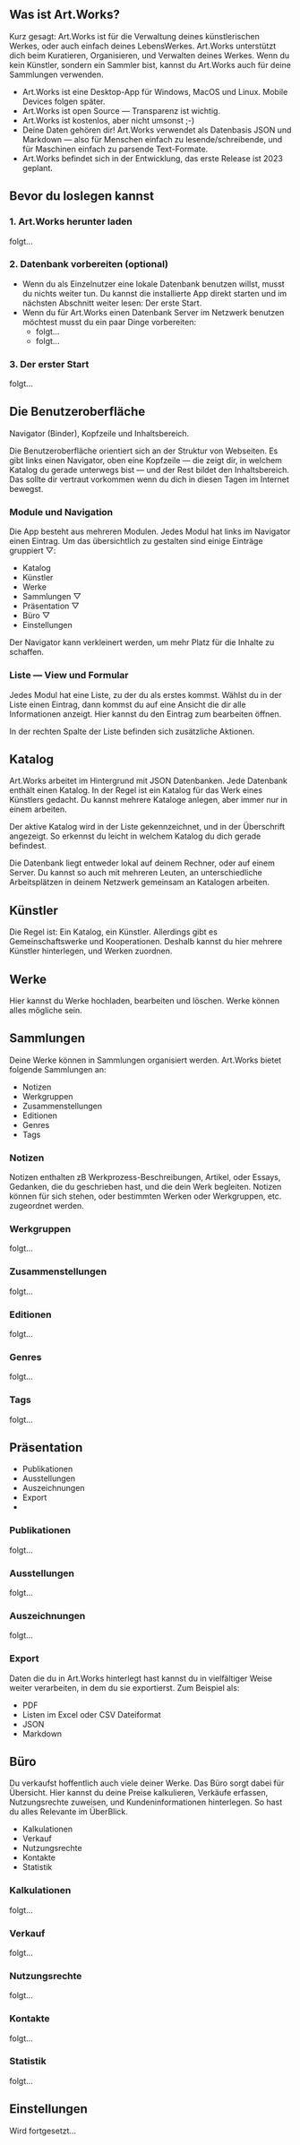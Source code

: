 ## Was ist Art.Works?

Kurz gesagt: Art.Works ist für die Verwaltung deines künstlerischen Werkes, oder auch einfach deines LebensWerkes. Art.Works unterstützt dich beim Kuratieren, Organisieren, und Verwalten deines Werkes. Wenn du kein Künstler, sondern ein Sammler bist, kannst du Art.Works auch für deine Sammlungen verwenden.

* Art.Works ist eine Desktop-App für Windows, MacOS und Linux. Mobile Devices folgen später.
* Art.Works ist open Source — Transparenz ist wichtig.
* Art.Works ist kostenlos, aber nicht umsonst ;-)
* Deine Daten gehören dir! Art.Works verwendet als Datenbasis JSON und Markdown — also für Menschen einfach zu lesende/schreibende, und für Maschinen einfach zu parsende Text-Formate.
* Art.Works befindet sich in der Entwicklung, das erste Release ist 2023 geplant.

## Bevor du loslegen kannst

### 1. Art.Works herunter laden

folgt…

### 2. Datenbank vorbereiten (optional)

* Wenn du als Einzelnutzer eine lokale Datenbank benutzen willst, musst du nichts weiter tun. Du kannst die installierte App direkt starten und im nächsten Abschnitt weiter lesen: Der erste Start.
* Wenn du für Art.Works einen Datenbank Server im Netzwerk benutzen möchtest musst du ein paar Dinge vorbereiten:
  * folgt…
  * folgt...

### 3. Der erster Start

folgt…

## Die Benutzeroberfläche

Navigator (Binder), Kopfzeile und Inhaltsbereich.

Die Benutzeroberfläche orientiert sich an der Struktur von Webseiten. Es gibt links einen Navigator, oben eine Kopfzeile — die zeigt dir, in welchem Katalog du gerade unterwegs bist — und der Rest bildet den Inhaltsbereich. Das sollte dir vertraut vorkommen wenn du dich in diesen Tagen im Internet bewegst.

### Module und Navigation

Die App besteht aus mehreren Modulen. Jedes Modul hat links im Navigator einen Eintrag. Um das übersichtlich zu gestalten sind einige Einträge gruppiert ▽:

* Katalog
* Künstler
* Werke
* Sammlungen ▽
* Präsentation ▽
* Büro ▽
* Einstellungen

Der Navigator kann verkleinert werden, um mehr Platz für die Inhalte zu schaffen.

### Liste — View und Formular

Jedes Modul hat eine Liste, zu der du als erstes kommst. Wählst du in der Liste einen Eintrag, dann kommst du auf eine Ansicht die dir alle Informationen anzeigt. Hier kannst du den Eintrag zum bearbeiten öffnen.

In der rechten Spalte der Liste befinden sich zusätzliche Aktionen.

## Katalog

Art.Works arbeitet im Hintergrund mit  JSON Datenbanken. Jede Datenbank enthält einen Katalog. In der Regel ist ein Katalog für das Werk eines Künstlers gedacht. Du kannst mehrere Kataloge anlegen, aber immer nur in einem arbeiten.

Der aktive Katalog wird in der Liste gekennzeichnet, und in der Überschrift angezeigt. So erkennst du leicht in welchem Katalog du dich gerade befindest.

Die Datenbank liegt entweder lokal auf deinem Rechner, oder auf einem Server. Du kannst so auch mit mehreren Leuten, an unterschiedliche Arbeitsplätzen in deinem Netzwerk gemeinsam an Katalogen arbeiten.

## Künstler

Die Regel ist: Ein Katalog, ein Künstler. Allerdings gibt es Gemeinschaftswerke und Kooperationen. Deshalb kannst du hier mehrere Künstler hinterlegen, und Werken zuordnen.

## Werke

Hier kannst du Werke hochladen, bearbeiten und löschen. Werke können alles mögliche sein.

## Sammlungen

Deine Werke können in Sammlungen organisiert werden. Art.Works bietet folgende Sammlungen an:

* Notizen
* Werkgruppen
* Zusammenstellungen
* Editionen
* Genres
* Tags

### Notizen

Notizen enthalten zB Werkprozess-Beschreibungen, Artikel, oder Essays, Gedanken, die du geschrieben hast, und die dein Werk begleiten. Notizen können für sich stehen, oder bestimmten Werken oder Werkgruppen, etc. zugeordnet werden.

### Werkgruppen

folgt…

### Zusammenstellungen

folgt…

### Editionen

folgt…

### Genres

folgt…

### Tags

folgt…

## Präsentation

* Publikationen
* Ausstellungen
* Auszeichnungen
* Export
*

### Publikationen

folgt…

### Ausstellungen

folgt…

### Auszeichnungen

folgt…

### Export

Daten die du in Art.Works hinterlegt hast kannst du in vielfältiger Weise weiter verarbeiten, in dem du sie exportierst.  Zum Beispiel als:

* PDF
* Listen im Excel oder CSV Dateiformat
* JSON
* Markdown

## Büro

Du verkaufst hoffentlich auch viele deiner Werke. Das Büro sorgt dabei für Übersicht. Hier kannst du  deine Preise kalkulieren, Verkäufe erfassen, Nutzungsrechte zuweisen, und Kundeninformationen hinterlegen. So hast du alles Relevante im ÜberBlick.

* Kalkulationen
* Verkauf
* Nutzungsrechte
* Kontakte
* Statistik

### Kalkulationen

folgt…

### Verkauf

folgt…

### Nutzungsrechte

folgt…

### Kontakte

folgt…

### Statistik

folgt…

## Einstellungen

Wird fortgesetzt…

